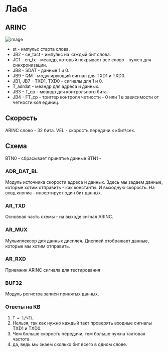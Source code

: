# Лаба

## ARINC

![image](https://user-images.githubusercontent.com/25401699/227460165-dadb466c-989a-42c6-b613-797be6c07ef8.png)

* st - импульс старта слова.
* JB2 - ce_tact - импульс на каждый бит слова.
* JC1 - en_tx - меандр, который покрывает все слово - нужен для синхронизации.
* JB8 - SDAT - данные 1 и 0.
* JB9 - QM - модулирующий сигнал для TXD1 и TXD0.
* JB1, JB7 - TXD1, TXD0 - сигналы для 1 и 0.
* T_adrdat - меандр для адреса и данных.
* JB3 - T_cp - меандр для контрольного бита.
* JB4 - FT_cp - триггер контроля четности - 0 или 1 в зависимости от четности кол единиц.

## Скорость

ARINC слово - 32 бита.
VEL - скорость передачи к кбит\сек.

## Схема

BTN0 - сбрасывает принятые данные
BTN1 - 

### ADR_DAT_BL

Модуль источника скорости адреса и данных.
Здесь мы задаем данные, которые хотим отправить - как константы. И выходную скорость.
На вход кнопка - инвертирует один бит данных.

### AR_TXD

Основная часть схемы - на выходе сигнал ARINC.

### AR_MUX

Мульиплексор для данных дисплея.
Дисплей отображает данные, которые мы хотим отправить.

### AR_RXD

Приемник ARINC сигнала для тестирования

### BUF32

Модуль регистра записи принятых данных.

### Ответы на КВ

1. ```T = 1/VEL```.
2. Нельзя, так как нужно каждый такт проверять входные сигналы TXD1 и TXD0.
3. Чем больше скорость передачи, тем больше нужна тактовая частота.
4. да, ведь мы знаем сколько бит всего в одном слове.

